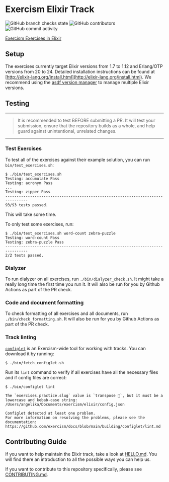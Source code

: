 # Exercism Elixir Track

![GitHub branch checks state](https://img.shields.io/github/checks-status/exercism/elixir/main)
![GitHub contributors](https://img.shields.io/github/contributors-anon/exercism/elixir)
![GitHub commit activity](https://img.shields.io/github/commit-activity/m/exercism/elixir)

[Exercism Exercises in Elixir](https://exercism.io/tracks/elixir)

## Setup

The exercises currently target Elixir versions from 1.7 to 1.12 and Erlang/OTP versions from 20 to 24. Detailed installation instructions can be found at
[http://elixir-lang.org/install.html](http://elixir-lang.org/install.html). We recommend using the [asdf version manager](https://github.com/asdf-vm/asdf) to manage multiple Elixir versions.

## Testing

---

> It is recommended to test BEFORE submitting a PR. It will test your submission, ensure
> that the repository builds as a whole, and help guard against unintentional, unrelated changes.

---

### Test Exercises

To test all of the exercises against their example solution, you can run `bin/test_exercises.sh`:

```shell
$ ./bin/test_exercises.sh
Testing: accumulate Pass
Testing: acronym Pass
...
Testing: zipper Pass
--------------------------------------------------------------------------------
93/93 tests passed.
```

This will take some time.

To only test some exercises, run:

```shell
$ ./bin/test_exercises.sh word-count zebra-puzzle
Testing: word-count Pass
Testing: zebra-puzzle Pass
--------------------------------------------------------------------------------
2/2 tests passed.
```

### Dialyzer

To run dialyzer on all exercises, run `./bin/dialyzer_check.sh`. It might take a really long time the first time you run it. It will also be run for you by Github Actions as part of the PR check.

### Code and document formatting

To check formatting of all exercises and all documents, run `./bin/check_formatting.sh`. It will also be run for you by Github Actions as part of the PR check.

### Track linting

[`configlet`](https://github.com/exercism/configlet) is an Exercism-wide tool for working with tracks. You can download it by running:

```shell
$ ./bin/fetch_configlet.sh
```

Run its `lint` command to verify if all exercises have all the necessary files and if config files are correct:

```shell
$ ./bin/configlet lint

The `exercises.practice.slug` value is `transpose 🙂`, but it must be a lowercase and kebab-case string:
/Users/angelika/Documents/exercism/elixir/config.json

Configlet detected at least one problem.
For more information on resolving the problems, please see the documentation:
https://github.com/exercism/docs/blob/main/building/configlet/lint.md
```

## Contributing Guide

If you want to help maintain the Elixir track, take a look at [HELLO.md](https://github.com/exercism/elixir/blob/master/HELLO.md). You will find there an introduction to all the possible ways you can help us.

If you want to contribute to this repository specifically, please see [CONTRIBUTING.md](https://github.com/exercism/elixir/blob/master/CONTRIBUTING.md).
